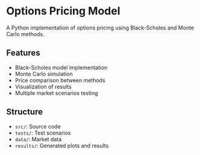 # Options Pricing Model

A Python implementation of options pricing using Black-Scholes and Monte Carlo methods.

## Features
- Black-Scholes model implementation
- Monte Carlo simulation
- Price comparison between methods
- Visualization of results
- Multiple market scenarios testing

## Structure
- `src/`: Source code
- `tests/`: Test scenarios
- `data/`: Market data
- `results/`: Generated plots and results
